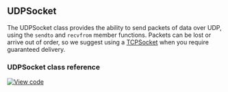 ## UDPSocket

The UDPSocket class provides the ability to send packets of data over UDP, using the `sendto` and `recvfrom` member functions. Packets can be lost or arrive out of order, so we suggest using a [TCPSocket](/docs/v5.4/reference/api-references.html#tcpsocket) when you require guaranteed delivery.

### UDPSocket class reference

[![View code](https://www.mbed.com/embed/?type=library)](/docs/v5.4/mbed-os-api-doxy/class_u_d_p_socket.html)

